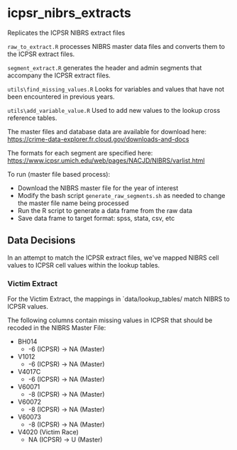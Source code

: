 # icpsr_nibrs_extracts
Replicates the ICPSR NIBRS extract files

`raw_to_extract.R` processes NIBRS master data files and converts them to the ICPSR extract files.


`segment_extract.R` generates the header and admin segments that accompany the ICPSR extract files.

`utils\find_missing_values.R` Looks for variables and values that have not been encountered in previous years.

`utils\add_variable_value.R` Used to add new values to the lookup cross reference tables.


The master files and database data are available for download here:
https://crime-data-explorer.fr.cloud.gov/downloads-and-docs

The formats for each segment are specified here:
https://www.icpsr.umich.edu/web/pages/NACJD/NIBRS/varlist.html

To run (master file based process):
- Download the NIBRS master file for the year of interest
- Modify the bash script `generate_raw_segments.sh` as needed to change the master file name being processed
- Run the R script to generate a data frame from the raw data
- Save data frame to target format: spss, stata, csv, etc

## Data Decisions
In an attempt to match the ICPSR extract files, we've mapped NIBRS cell values to ICPSR cell values within the lookup tables.

### Victim Extract

For the Victim Extract, the mappings in `data/lookup_tables/ match NIBRS to ICPSR values.

The following columns contain missing values in ICPSR that should be recoded in the NIBRS Master File:
* BH014
  * -6 (ICPSR) -> NA (Master)
* V1012
  * -6 (ICPSR) -> NA (Master)
* V4017C
  * -6 (ICPSR) -> NA (Master)
* V60071
  * -8 (ICPSR) -> NA (Master)
* V60072
  * -8 (ICPSR) -> NA (Master)
* V60073
  * -8 (ICPSR) -> NA (Master)
* V4020 (Victim Race)
  * NA (ICPSR) -> U (Master)
